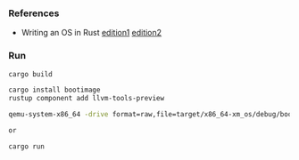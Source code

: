 ### References
- Writing an OS in Rust [edition1](https://os.phil-opp.com/edition-1/) [edition2](https://os.phil-opp.com/)


### Run

```bash
cargo build

cargo install bootimage
rustup component add llvm-tools-preview

qemu-system-x86_64 -drive format=raw,file=target/x86_64-xm_os/debug/bootimage-xm_os.bin

or

cargo run
```